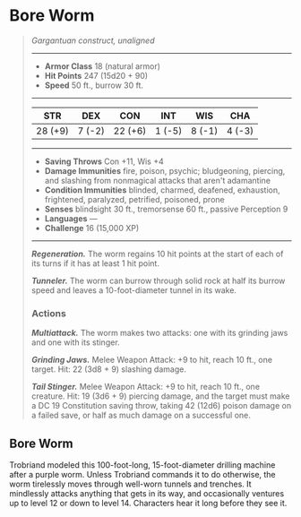 # Bore Worm
>*Gargantuan construct, unaligned*
>___
>- **Armor Class** 18 (natural armor)
>- **Hit Points** 247 (15d20 + 90)
>- **Speed** 50 ft., burrow 30 ft.
>___
>|STR|DEX|CON|INT|WIS|CHA|
>|:---:|:---:|:---:|:---:|:---:|:---:|
>|28 (+9)|7 (-2)|22 (+6)|1 (-5)|8 (-1)|4 (-3)|
>___
>- **Saving Throws** Con +11, Wis +4
>- **Damage Immunities** fire, poison, psychic; bludgeoning, piercing, and slashing from nonmagical attacks that aren't adamantine
>- **Condition Immunities** blinded, charmed, deafened, exhaustion, frightened, paralyzed, petrified, poisoned, prone
>- **Senses** blindsight 30 ft., tremorsense 60 ft., passive Perception 9
>- **Languages** —
>- **Challenge** 16 (15,000 XP)
>___
>***Regeneration.*** The worm regains 10 hit points at the start of each of its turns if it has at least 1 hit point.  
>
>***Tunneler.*** The worm can burrow through solid rock at half its burrow speed and leaves a 10-foot-diameter tunnel in its wake.  
>
>### Actions
>***Multiattack.*** The worm makes two attacks: one with its grinding jaws and one with its stinger.  
>
>***Grinding Jaws.*** Melee Weapon Attack: +9 to hit, reach 10 ft., one target. Hit: 22 (3d8 + 9) slashing damage.  
>
>***Tail Stinger.*** Melee Weapon Attack: +9 to hit, reach 10 ft., one creature. Hit: 19 (3d6 + 9) piercing damage, and the target must make a DC 19 Constitution saving throw, taking 42 (12d6) poison damage on a failed save, or half as much damage on a successful one.
## Bore Worm
Trobriand modeled this 100-foot-long, 15-foot-diameter drilling machine after a purple worm. Unless Trobriand commands it to do otherwise, the worm tirelessly moves through well-worn tunnels and trenches. It mindlessly attacks anything that gets in its way, and occasionally ventures up to level 12 or down to level 14. Characters hear it long before they see it.